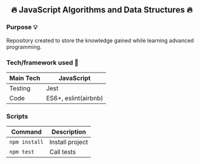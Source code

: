 <h2 align="center"> 🔥 JavaScript Algorithms and Data Structures 🔥</h2>

### Purpose 💡
Repository created to store the knowledge gained while learning advanced programming.

  
### Tech/framework used 🔧

| Main Tech | JavaScript |
|--|--|
| Testing | Jest|
| Code | ES6+, eslint(airbnb) |

### Scripts
 
| Command | Description |
| ------------- | ------------------------- |
| `npm install` | Install project |
| `npm test` | Call tests |